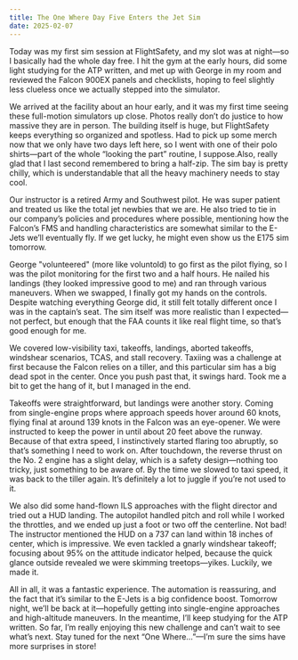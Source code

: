 ```yaml
---
title: The One Where Day Five Enters the Jet Sim
date: 2025-02-07
---
```

Today was my first sim session at FlightSafety, and my slot was at night—so I basically had the whole day free. I hit the gym at the early hours, did some light studying for the ATP written, and met up with George in my room and reviewed the Falcon 900EX panels and checklists, hoping to feel slightly less clueless once we actually stepped into the simulator.

We arrived at the facility about an hour early, and it was my first time seeing these full-motion simulators up close. Photos really don’t do justice to how massive they are in person. The building itself is huge, but FlightSafety keeps everything so organized and spotless. Had to pick up some merch now that we only have two days left here, so I went with one of their polo shirts—part of the whole “looking the part” routine, I suppose.Also, really glad that I last second remembered to bring a half-zip. The sim bay is pretty chilly, which is understandable that all the heavy machinery needs to stay cool.

Our instructor is a retired Army and Southwest pilot. He was super patient and treated us like the total jet newbies that we are. He also tried to tie in our company’s policies and procedures where possible, mentioning how the Falcon’s FMS and handling characteristics are somewhat similar to the E-Jets we’ll eventually fly. If we get lucky, he might even show us the E175 sim tomorrow.

George "volunteered" (more like voluntold) to go first as the pilot flying, so I was the pilot monitoring for the first two and a half hours. He nailed his landings (they looked impressive good to me) and ran through various maneuvers. When we swapped, I finally got my hands on the controls. Despite watching everything George did, it still felt totally different once I was in the captain’s seat. The sim itself was more realistic than I expected—not perfect, but enough that the FAA counts it like real flight time, so that’s good enough for me.

We covered low-visibility taxi, takeoffs, landings, aborted takeoffs, windshear scenarios, TCAS, and stall recovery. Taxiing was a challenge at first because the Falcon relies on a tiller, and this particular sim has a big dead spot in the center. Once you push past that, it swings hard. Took me a bit to get the hang of it, but I managed in the end.

Takeoffs were straightforward, but landings were another story. Coming from single-engine props where approach speeds hover around 60 knots, flying final at around 139 knots in the Falcon was an eye-opener. We were instructed to keep the power in until about 20 feet above the runway. Because of that extra speed, I instinctively started flaring too abruptly, so that’s something I need to work on. After touchdown, the reverse thrust on the No. 2 engine has a slight delay, which is a safety design—nothing too tricky, just something to be aware of. By the time we slowed to taxi speed, it was back to the tiller again. It’s definitely a lot to juggle if you’re not used to it.

We also did some hand-flown ILS approaches with the flight director and tried out a HUD landing. The autopilot handled pitch and roll while I worked the throttles, and we ended up just a foot or two off the centerline. Not bad! The instructor mentioned the HUD on a 737 can land within 18 inches of center, which is impressive. We even tackled a gnarly windshear takeoff; focusing about 95% on the attitude indicator helped, because the quick glance outside revealed we were skimming treetops—yikes. Luckily, we made it.

All in all, it was a fantastic experience. The automation is reassuring, and the fact that it’s similar to the E-Jets is a big confidence boost. Tomorrow night, we’ll be back at it—hopefully getting into single-engine approaches and high-altitude maneuvers. In the meantime, I’ll keep studying for the ATP written. So far, I’m really enjoying this new challenge and can’t wait to see what’s next. Stay tuned for the next “One Where…”—I’m sure the sims have more surprises in store!
